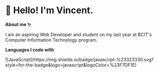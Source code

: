 <div>
    <h1>&#128075; Hello! I'm Vincent.</h1>
    <p> <strong>About me &#10024;</strong> </p>
    <p>I am an aspiring Web Developer and student on my last year at BCIT's Computer Information Technology program. </p>
    <p> <strong>Languages I code with</strong> </p>
    ![JavaScript](https://img.shields.io/badge/javascript-%23323330.svg?style=for-the-badge&logo=javascript&logoColor=%23F7DF1E)

    
</div>

<!--
**vwong21/vwong21** is a ✨ _special_ ✨ repository because its `README.md` (this file) appears on your GitHub profile.

Here are some ideas to get you started:

- 🔭 I’m currently working on ...
- 🌱 I’m currently learning ...
- 👯 I’m looking to collaborate on ...
- 🤔 I’m looking for help with ...
- 💬 Ask me about ...
- 📫 How to reach me: ...
- 😄 Pronouns: ...
- ⚡ Fun fact: ...
-->
